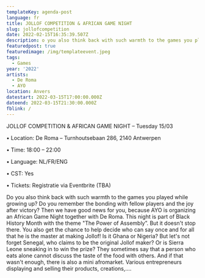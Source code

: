 ```yaml
---
templateKey: agenda-post
language: fr
title: JOLLOF COMPETITION & AFRICAN GAME NIGHT
slug: jollofcompetition
date: 2022-02-15T16:35:39.507Z
description: o you also think back with such warmth to the games you played while growing up? Do you remember the bonding with fellow players and the joy after victory?
featuredpost: true
featuredimage: /img/templateevent.jpeg
tags:
  - Games
year: '2022'
artists:
  - De Roma
  - AYO
location: Anvers
datestart: 2022-03-15T17:00:00.000Z
dateend: 2022-03-15T21:30:00.000Z
fblink: /
---
```

JOLLOF COMPETITION & AFRICAN GAME NIGHT – Tuesday 15/03

•	Location: De Roma – Turnhoutsebaan 286, 2140 Antwerpen

•	Time: 18:00 – 22:00

•	Language: NL/FR/ENG

•	CST: Yes

•	Tickets: Registratie via Eventbrite (TBA)

Do you also think back with such warmth to the games you played while growing up? Do you remember the bonding with fellow players and the joy after victory?
Then we have good news for you, because AYO is organizing an African Game Night together with De Roma. This night is part of Black History Month with the theme "The Power of Assembly”.
But it doesn't stop there. You also get the chance to help decide who can say once and for all that he is the master at making Jollof! Is it Ghana or Nigeria? But let's not forget Senegal, who claims to be the original Jollof maker? Or is Sierra Leone sneaking in to win the prize? They sometimes say that a person who eats alone cannot discuss the taste of the food with others.
And if that wasn't enough, there is also a mini afromarket. Various entrepreneurs displaying and selling their products, creations,....
